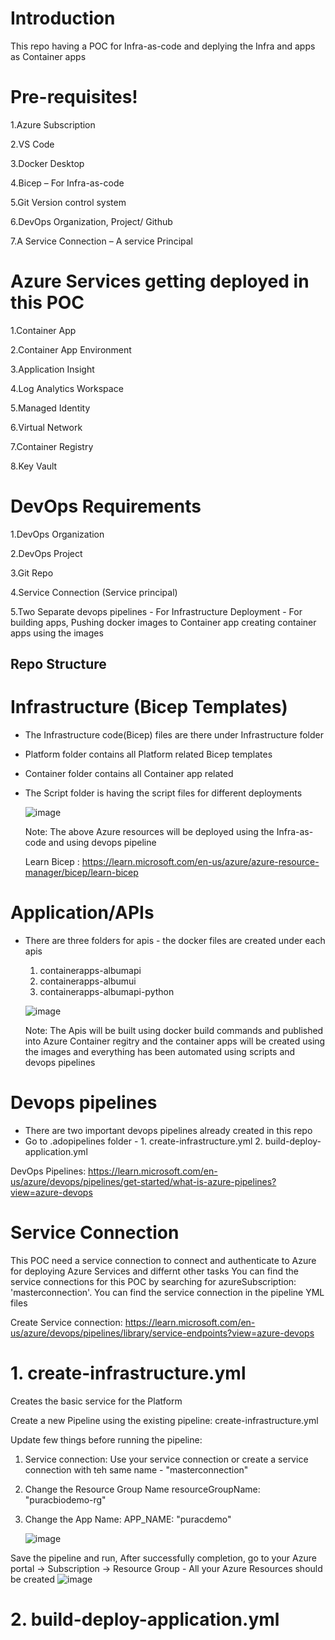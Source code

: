 # Introduction 
This repo having a POC for Infra-as-code and deplying the Infra and apps as Container apps

# Pre-requisites!
1.Azure Subscription

2.VS Code

3.Docker Desktop

4.Bicep – For Infra-as-code

5.Git Version control system

6.DevOps Organization, Project/ Github

7.A Service Connection – A service Principal

# Azure Services getting deployed in this POC
1.Container App

2.Container App Environment

3.Application Insight

4.Log Analytics Workspace

5.Managed Identity

6.Virtual Network

7.Container Registry 

8.Key Vault

# DevOps Requirements
1.DevOps Organization

2.DevOps Project

3.Git Repo

4.Service Connection (Service principal)

5.Two Separate devops pipelines
	- For Infrastructure Deployment
	- For building apps, Pushing docker images to Container app creating 	container apps using the images

## Repo Structure

# Infrastructure (Bicep Templates)
- The Infrastructure code(Bicep) files are there under Infrastructure folder
  
- Platform folder contains all Platform related Bicep templates
- Container folder contains all Container app related
- The Script folder is having the script files for different deployments

  ![image](https://github.com/user-attachments/assets/86fa5a15-a672-4279-9b4b-4630fa387355)

  Note: The above Azure resources will be deployed using the Infra-as-code and using devops pipeline
  
  Learn Bicep : https://learn.microsoft.com/en-us/azure/azure-resource-manager/bicep/learn-bicep

#  Application/APIs
- There are three folders for apis - the docker files are created under each apis
  
  1. containerapps-albumapi
  2. containerapps-albumui
  3. containerapps-albumapi-python
 
  ![image](https://github.com/user-attachments/assets/eb37d451-2d40-4133-ae9a-3f5cc1fe5da0)

  Note: The Apis will be built using docker build commands and published into Azure Container regitry and the container apps will be created using the images and everything has been automated using scripts and devops pipelines

# Devops pipelines
- There are two important devops pipelines already created in this repo
- Go to .adopipelines folder - 1. create-infrastructure.yml  2. build-deploy-application.yml

DevOps Pipelines: https://learn.microsoft.com/en-us/azure/devops/pipelines/get-started/what-is-azure-pipelines?view=azure-devops

# Service Connection
This POC need a service connection to connect and authenticate to Azure for deploying Azure Services and differnt other tasks
You can find the service connections for this POC by searching for azureSubscription: 'masterconnection'. You can find the service connection in the pipeline YML files

Create Service connection: https://learn.microsoft.com/en-us/azure/devops/pipelines/library/service-endpoints?view=azure-devops
  
 # 1. create-infrastructure.yml 

 Creates the basic service for the Platform
 
 Create a new Pipeline using the existing pipeline: create-infrastructure.yml 
 
 Update few things before running the pipeline:
 
 1. Service connection: Use your service connection or create a service connection with teh same name - "masterconnection" 

 2. Change the Resource Group Name
    resourceGroupName: "puracbiodemo-rg"
 4. Change the App Name:
    APP_NAME: "puracdemo"

    ![image](https://github.com/user-attachments/assets/6cd0ab2f-c5aa-4668-bdfd-1ee4e0766211)


   Save the pipeline and run, After successfully completion, go to your Azure portal -> Subscription -> Resource Group - All your Azure Resources should be created
   ![image](https://github.com/user-attachments/assets/1a34e03c-53a1-4b11-99d4-cc456d04ffd7)

 
 # 2. build-deploy-application.yml

